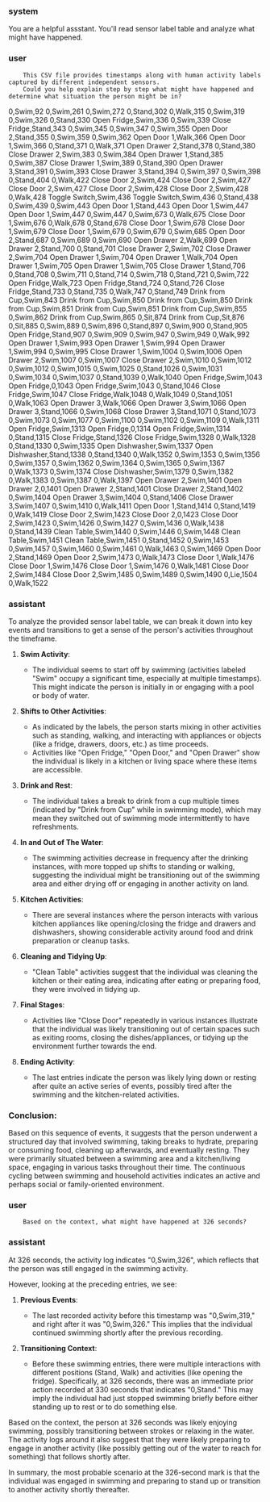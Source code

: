 ### system
You are a helpful assstant. You'll read sensor label table and analyze what might have happened.
### user

        This CSV file provides timestamps along with human activity labels captured by different independent sensors.
        Could you help explain step by step what might have happened and determine what situation the person might be in?
    
0,Swim,92
0,Swim,261
0,Swim,272
0,Stand,302
0,Walk,315
0,Swim,319
0,Swim,326
0,Stand,330
Open Fridge,Swim,336
0,Swim,339
Close Fridge,Stand,343
0,Swim,345
0,Swim,347
0,Swim,355
Open Door 2,Stand,355
0,Swim,359
0,Swim,362
Open Door 1,Walk,366
Open Door 1,Swim,366
0,Stand,371
0,Walk,371
Open Drawer 2,Stand,378
0,Stand,380
Close Drawer 2,Swim,383
0,Swim,384
Open Drawer 1,Stand,385
0,Swim,387
Close Drawer 1,Swim,389
0,Stand,390
Open Drawer 3,Stand,391
0,Swim,393
Close Drawer 3,Stand,394
0,Swim,397
0,Swim,398
0,Stand,404
0,Walk,422
Close Door 2,Swim,424
Close Door 2,Swim,427
Close Door 2,Swim,427
Close Door 2,Swim,428
Close Door 2,Swim,428
0,Walk,428
Toggle Switch,Swim,436
Toggle Switch,Swim,436
0,Stand,438
0,Swim,439
0,Swim,443
Open Door 1,Stand,443
Open Door 1,Swim,447
Open Door 1,Swim,447
0,Swim,447
0,Swim,673
0,Walk,675
Close Door 1,Swim,676
0,Walk,678
0,Stand,678
Close Door 1,Swim,678
Close Door 1,Swim,679
Close Door 1,Swim,679
0,Swim,679
0,Swim,685
Open Door 2,Stand,687
0,Swim,689
0,Swim,690
Open Drawer 2,Walk,699
Open Drawer 2,Stand,700
0,Stand,701
Close Drawer 2,Swim,702
Close Drawer 2,Swim,704
Open Drawer 1,Swim,704
Open Drawer 1,Walk,704
Open Drawer 1,Swim,705
Open Drawer 1,Swim,705
Close Drawer 1,Stand,706
0,Stand,708
0,Swim,711
0,Stand,714
0,Swim,718
0,Stand,721
0,Swim,722
Open Fridge,Walk,723
Open Fridge,Stand,724
0,Stand,726
Close Fridge,Stand,733
0,Stand,735
0,Walk,747
0,Stand,749
Drink from Cup,Swim,843
Drink from Cup,Swim,850
Drink from Cup,Swim,850
Drink from Cup,Swim,851
Drink from Cup,Swim,851
Drink from Cup,Swim,855
0,Swim,862
Drink from Cup,Swim,865
0,Sit,874
Drink from Cup,Sit,876
0,Sit,885
0,Swim,889
0,Swim,896
0,Stand,897
0,Swim,900
0,Stand,905
Open Fridge,Stand,907
0,Swim,909
0,Swim,947
0,Swim,949
0,Walk,992
Open Drawer 1,Swim,993
Open Drawer 1,Swim,994
Open Drawer 1,Swim,994
0,Swim,995
Close Drawer 1,Swim,1004
0,Swim,1006
Open Drawer 2,Swim,1007
0,Swim,1007
Close Drawer 2,Swim,1010
0,Swim,1012
0,Swim,1012
0,Swim,1015
0,Swim,1025
0,Stand,1026
0,Swim,1031
0,Swim,1034
0,Swim,1037
0,Stand,1039
0,Walk,1040
Open Fridge,Swim,1043
Open Fridge,0,1043
Open Fridge,Swim,1043
0,Stand,1046
Close Fridge,Swim,1047
Close Fridge,Walk,1048
0,Walk,1049
0,Stand,1051
0,Walk,1063
Open Drawer 3,Walk,1066
Open Drawer 3,Swim,1066
Open Drawer 3,Stand,1066
0,Swim,1068
Close Drawer 3,Stand,1071
0,Stand,1073
0,Swim,1073
0,Swim,1077
0,Swim,1100
0,Swim,1102
0,Swim,1109
0,Walk,1311
Open Fridge,Swim,1313
Open Fridge,0,1314
Open Fridge,Swim,1314
0,Stand,1315
Close Fridge,Stand,1326
Close Fridge,Swim,1328
0,Walk,1328
0,Stand,1330
0,Swim,1335
Open Dishwasher,Swim,1337
Open Dishwasher,Stand,1338
0,Stand,1340
0,Walk,1352
0,Swim,1353
0,Swim,1356
0,Swim,1357
0,Swim,1362
0,Swim,1364
0,Swim,1365
0,Swim,1367
0,Walk,1373
0,Swim,1374
Close Dishwasher,Swim,1379
0,Swim,1382
0,Walk,1383
0,Swim,1387
0,Walk,1397
Open Drawer 2,Swim,1401
Open Drawer 2,0,1401
Open Drawer 2,Stand,1401
Close Drawer 2,Stand,1402
0,Swim,1404
Open Drawer 3,Swim,1404
0,Stand,1406
Close Drawer 3,Swim,1407
0,Swim,1410
0,Walk,1411
Open Door 1,Stand,1414
0,Stand,1419
0,Walk,1419
Close Door 2,Swim,1423
Close Door 2,0,1423
Close Door 2,Swim,1423
0,Swim,1426
0,Swim,1427
0,Swim,1436
0,Walk,1438
0,Stand,1439
Clean Table,Swim,1440
0,Swim,1446
0,Swim,1448
Clean Table,Swim,1451
Clean Table,Swim,1451
0,Stand,1452
0,Swim,1453
0,Swim,1457
0,Swim,1460
0,Swim,1461
0,Walk,1463
0,Swim,1469
Open Door 2,Stand,1469
Open Door 2,Swim,1473
0,Walk,1473
Close Door 1,Walk,1476
Close Door 1,Swim,1476
Close Door 1,Swim,1476
0,Walk,1481
Close Door 2,Swim,1484
Close Door 2,Swim,1485
0,Swim,1489
0,Swim,1490
0,Lie,1504
0,Walk,1522

### assistant
To analyze the provided sensor label table, we can break it down into key events and transitions to get a sense of the person's activities throughout the timeframe. 

1. **Swim Activity**: 
   - The individual seems to start off by swimming (activities labeled "Swim" occupy a significant time, especially at multiple timestamps). This might indicate the person is initially in or engaging with a pool or body of water.

2. **Shifts to Other Activities**:
   - As indicated by the labels, the person starts mixing in other activities such as standing, walking, and interacting with appliances or objects (like a fridge, drawers, doors, etc.) as time proceeds.
   - Activities like "Open Fridge," "Open Door," and "Open Drawer" show the individual is likely in a kitchen or living space where these items are accessible.

3. **Drink and Rest**:
   - The individual takes a break to drink from a cup multiple times (indicated by "Drink from Cup" while in swimming mode), which may mean they switched out of swimming mode intermittently to have refreshments.

4. **In and Out of The Water**:
   - The swimming activities decrease in frequency after the drinking instances, with more topped up shifts to standing or walking, suggesting the individual might be transitioning out of the swimming area and either drying off or engaging in another activity on land.

5. **Kitchen Activities**:
   - There are several instances where the person interacts with various kitchen appliances like opening/closing the fridge and drawers and dishwashers, showing considerable activity around food and drink preparation or cleanup tasks.

6. **Cleaning and Tidying Up**:
   - "Clean Table" activities suggest that the individual was cleaning the kitchen or their eating area, indicating after eating or preparing food, they were involved in tidying up.

7. **Final Stages**: 
   - Activities like "Close Door" repeatedly in various instances illustrate that the individual was likely transitioning out of certain spaces such as exiting rooms, closing the dishes/appliances, or tidying up the environment further towards the end.

8. **Ending Activity**:
   - The last entries indicate the person was likely lying down or resting after quite an active series of events, possibly tired after the swimming and the kitchen-related activities.

### Conclusion:
Based on this sequence of events, it suggests that the person underwent a structured day that involved swimming, taking breaks to hydrate, preparing or consuming food, cleaning up afterwards, and eventually resting. They were primarily situated between a swimming area and a kitchen/living space, engaging in various tasks throughout their time. The continuous cycling between swimming and household activities indicates an active and perhaps social or family-oriented environment.

### user

        Based on the context, what might have happened at 326 seconds?
    
### assistant
At 326 seconds, the activity log indicates "0,Swim,326", which reflects that the person was still engaged in the swimming activity. 

However, looking at the preceding entries, we see:

1. **Previous Events**: 
   - The last recorded activity before this timestamp was "0,Swim,319," and right after it was "0,Swim,326." This implies that the individual continued swimming shortly after the previous recording. 

2. **Transitioning Context**: 
   - Before these swimming entries, there were multiple interactions with different positions (Stand, Walk) and activities (like opening the fridge). Specifically, at 326 seconds, there was an immediate prior action recorded at 330 seconds that indicates "0,Stand." This may imply the individual had just stopped swimming briefly before either standing up to rest or to do something else.

Based on the context, the person at 326 seconds was likely enjoying swimming, possibly transitioning between strokes or relaxing in the water. The activity logs around it also suggest that they were likely preparing to engage in another activity (like possibly getting out of the water to reach for something) that follows shortly after.

In summary, the most probable scenario at the 326-second mark is that the individual was engaged in swimming and preparing to stand up or transition to another activity shortly thereafter.
